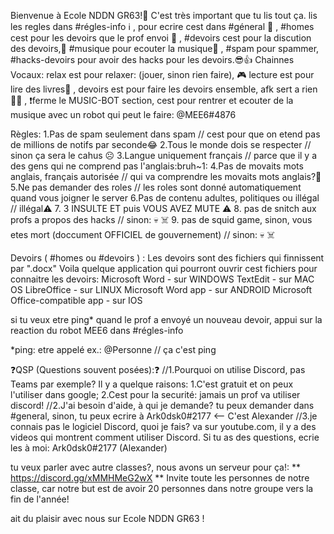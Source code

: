Bienvenue à Ecole NDDN GR63!👋 C'est très important que tu lis tout ça. lis les regles dans #régles-info ℹ️ , pour ecrire cest dans #géneral 📝 , #homes cest pour les devoirs que le prof envoi 📔 , #devoirs cest pour la discution des devoirs,📒 #musique pour ecouter la musique🎵 , #spam pour spammer, #hacks-devoirs pour avoir des hacks pour les devoirs.😎👍 Chainnes Vocaux: relax est pour relaxer: (jouer, sinon rien faire), 🎮 lecture est pour lire des livres📕 , devoirs est pour faire les devoirs ensemble, afk sert a rien🤷‍♂️ , ❗ferme le MUSIC-BOT section, cest pour rentrer et ecouter de la musique avec un robot qui peut le faire: @MEE6#4876

Règles: 1.Pas de spam seulement dans spam // cest pour que on etend pas de millions de notifs par seconde😂 2.Tous le monde dois se respecter // sinon ça sera le cahus ☹️ 3.Langue uniquement français // parce que il y a des gens qui ne comprend pas l'anglais:bruh~1: 4.Pas de movaits mots anglais, français autorisée // qui va comprendre les movaits mots anglais?🤔 5.Ne pas demander des roles // les roles sont donné automatiquement quand vous joigner le server 6.Pas de contenu adultes, politiques ou illégal // illégal⚠️ 7. 3 INSULTE ET puis VOUS AVEZ MUTE ⚠️ 8. pas de snitch aux profs a propos des hacks // sinon: 💀 ☠️ 9. pas de squid game, sinon, vous etes mort (doccument OFFICIEL de gouvernement) // sinon: 💀 ☠️

Devoirs ( #homes ou #devoirs ) : Les devoirs sont des fichiers qui finnissent par ".docx" Voila quelque application qui pourront ouvrir cest fichiers pour connaitre les devoirs: Microsoft Word - sur WINDOWS TextEdit - sur MAC OS LibreOffice - sur LINUX Microsoft Word app - sur ANDROID Microsoft Office-compatible app - sur IOS

si tu veux etre ping* quand le prof a envoyé un nouveau devoir, appui sur la reaction du robot MEE6 dans #régles-info

*ping: etre appelé ex.: @Personne // ça c'est ping

❓QSP (Questions souvent posées):❓ //1.Pourquoi on utilise Discord, pas Teams par exemple? Il y a quelque raisons: 1.C'est gratuit et on peux l'utiliser dans google; 2.Cest pour la securité: jamais un prof va utiliser discord! //2.J'ai besoin d'aide, à qui je demande? tu peux demander dans #general, sinon, tu peux ecrire à Ark0dsk0#2177 <-- C'est Alexander //3.je connais pas le logiciel Discord, quoi je fais? va sur youtube.com, il y a des videos qui montrent comment utiliser Discord. Si tu as des questions, ecrie les à moi: Ark0dsk0#2177 (Alexander)

tu veux parler avec autre classes?, nous avons un serveur pour ça!: ** https://discord.gg/xMMHMeG2wX ** Invite toute les personnes de notre classe, car notre but est de avoir 20 personnes dans notre groupe vers la fin de l'année!

ait du plaisir avec nous sur Ecole NDDN GR63 !
